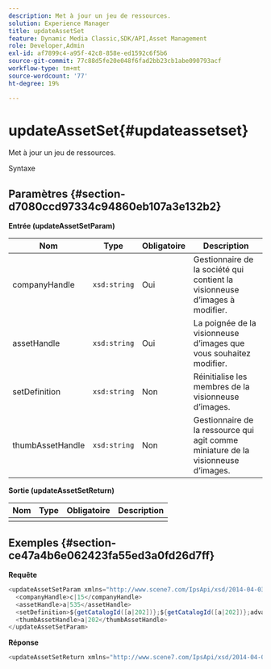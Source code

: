 ```yaml
---
description: Met à jour un jeu de ressources.
solution: Experience Manager
title: updateAssetSet
feature: Dynamic Media Classic,SDK/API,Asset Management
role: Developer,Admin
exl-id: af7899c4-a95f-42c8-858e-ed1592c6f5b6
source-git-commit: 77c88d5fe20e048f6fad2bb23cb1abe090793acf
workflow-type: tm+mt
source-wordcount: '77'
ht-degree: 19%

---
```


# updateAssetSet{#updateassetset}

Met à jour un jeu de ressources.

Syntaxe

## Paramètres {#section-d7080ccd97334c94860eb107a3e132b2}

**Entrée (updateAssetSetParam)**

| Nom | Type | Obligatoire | Description |
|---|---|---|---|
| companyHandle | `xsd:string` | Oui | Gestionnaire de la société qui contient la visionneuse d’images à modifier. |
| assetHandle | `xsd:string` | Oui | La poignée de la visionneuse d’images que vous souhaitez modifier. |
| setDefinition | `xsd:string` | Non | Réinitialise les membres de la visionneuse d’images. |
| thumbAssetHandle | `xsd:string` | Non | Gestionnaire de la ressource qui agit comme miniature de la visionneuse d’images. |

**Sortie (updateAssetSetReturn)**

| Nom | Type | Obligatoire | Description |
|---|---|---|---|
|   |  |  |  |

## Exemples {#section-ce47a4b6e062423fa55ed3a0fd26d7ff}

**Requête**

```java
<updateAssetSetParam xmlns="http://www.scene7.com/IpsApi/xsd/2014-04-03"> 
  <companyHandle>c|15</companyHandle> 
  <assetHandle>a|535</assetHandle> 
  <setDefinition>${getCatalogId([a|202])};${getCatalogId([a|202])};advanced_image;,${getCatalogId([a|935])};${getCatalogId([a|935])};advanced_image;,${getCatalogId([a|933])};${getCatalogId([a|933])};advanced_image;</setDefinition> 
  <thumbAssetHandle>a|202</thumbAssetHandle> 
</updateAssetSetParam>
```

**Réponse**

```java
<updateAssetSetReturn xmlns="http://www.scene7.com/IpsApi/xsd/2014-04-03"/>
```
